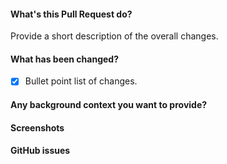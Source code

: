 #### What's this Pull Request do?
Provide a short description of the overall changes.

#### What has been changed?
- [x] Bullet point list of changes.

#### Any background context you want to provide?

#### Screenshots

#### GitHub issues
